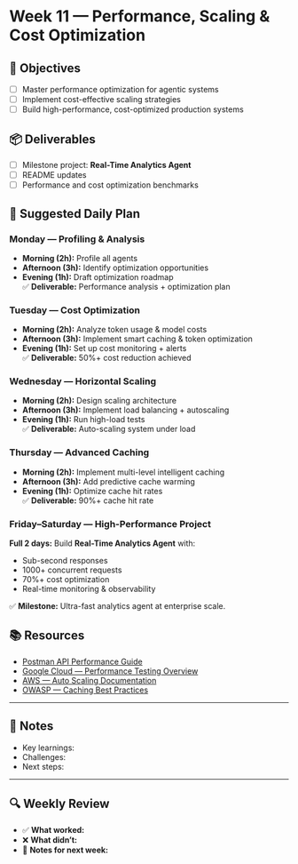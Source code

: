 # Week 11 — Performance, Scaling & Cost Optimization

## 🎯 Objectives
- [ ] Master performance optimization for agentic systems  
- [ ] Implement cost-effective scaling strategies  
- [ ] Build high-performance, cost-optimized production systems  

## 📦 Deliverables
- [ ] Milestone project: **Real-Time Analytics Agent**  
- [ ] README updates  
- [ ] Performance and cost optimization benchmarks  

## 📆 Suggested Daily Plan

### Monday — Profiling & Analysis
- **Morning (2h):** Profile all agents  
- **Afternoon (3h):** Identify optimization opportunities  
- **Evening (1h):** Draft optimization roadmap  
✅ **Deliverable:** Performance analysis + optimization plan  

### Tuesday — Cost Optimization
- **Morning (2h):** Analyze token usage & model costs  
- **Afternoon (3h):** Implement smart caching & token optimization  
- **Evening (1h):** Set up cost monitoring + alerts  
✅ **Deliverable:** 50%+ cost reduction achieved  

### Wednesday — Horizontal Scaling
- **Morning (2h):** Design scaling architecture  
- **Afternoon (3h):** Implement load balancing + autoscaling  
- **Evening (1h):** Run high-load tests  
✅ **Deliverable:** Auto-scaling system under load  

### Thursday — Advanced Caching
- **Morning (2h):** Implement multi-level intelligent caching  
- **Afternoon (3h):** Add predictive cache warming  
- **Evening (1h):** Optimize cache hit rates  
✅ **Deliverable:** 90%+ cache hit rate  

### Friday–Saturday — High-Performance Project
**Full 2 days:** Build **Real-Time Analytics Agent** with:  
- Sub-second responses  
- 1000+ concurrent requests  
- 70%+ cost optimization  
- Real-time monitoring & observability  

✅ **Milestone:** Ultra-fast analytics agent at enterprise scale.  

## 📚 Resources
- [Postman API Performance Guide](https://learning.postman.com/docs/best-practices/performance-testing/)  
- [Google Cloud — Performance Testing Overview](https://cloud.google.com/architecture/performance-testing-overview)  
- [AWS — Auto Scaling Documentation](https://docs.aws.amazon.com/autoscaling/)  
- [OWASP — Caching Best Practices](https://owasp.org/www-community/controls/Caching)  

---

## 📝 Notes
- Key learnings:  
- Challenges:  
- Next steps:  

---

## 🔍 Weekly Review
- ✅ **What worked:**  
- ❌ **What didn’t:**  
- 📝 **Notes for next week:**  
